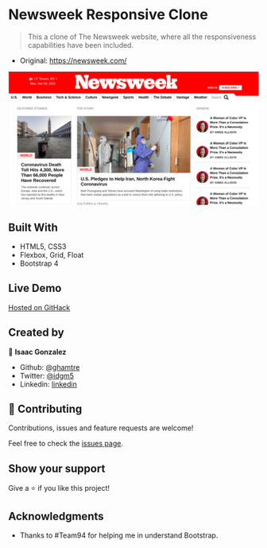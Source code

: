 # Newsweek Responsive Clone

> This a clone of The Newsweek website, where all the responsiveness capabilities have been included.

- Original: https://newsweek.com/

![screenshot](assets/newsweek.png)

## Built With

- HTML5, CSS3
- Flexbox, Grid, Float
- Bootstrap 4

## Live Demo

[Hosted on GitHack](https://rawcdn.githack.com/ghamtre/newsweek/37acbcb11e7c6567002fb74828e13b97b3bb48f7/index.html)

## Created by

👤 **Isaac Gonzalez**

- Github: [@ghamtre](https://github.com/ghamtre)
- Twitter: [@idgm5](https://twitter.com/idgm5)
- Linkedin: [linkedin](https://www.linkedin.com/in/isaacmunguia)

## 🤝 Contributing

Contributions, issues and feature requests are welcome!

Feel free to check the [issues page](issues/).

## Show your support

Give a ⭐️ if you like this project!

## Acknowledgments

- Thanks to #Team94 for helping me in understand Bootstrap.
